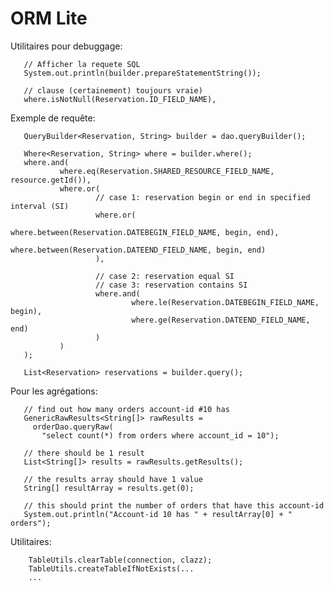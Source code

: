 # ORM Lite 
       
Utilitaires pour debuggage:
       
       // Afficher la requete SQL 
       System.out.println(builder.prepareStatementString());
       
       // clause (certainement) toujours vraie)
       where.isNotNull(Reservation.ID_FIELD_NAME),
       
       
Exemple de requête:
       
       
       QueryBuilder<Reservation, String> builder = dao.queryBuilder();
       
       Where<Reservation, String> where = builder.where();
       where.and(
               where.eq(Reservation.SHARED_RESOURCE_FIELD_NAME, resource.getId()),
               where.or(
                       // case 1: reservation begin or end in specified interval (SI)
                       where.or(
                               where.between(Reservation.DATEBEGIN_FIELD_NAME, begin, end),
                               where.between(Reservation.DATEEND_FIELD_NAME, begin, end)
                       ),

                       // case 2: reservation equal SI
                       // case 3: reservation contains SI
                       where.and(
                               where.le(Reservation.DATEBEGIN_FIELD_NAME, begin),
                               where.ge(Reservation.DATEEND_FIELD_NAME, end)
                       )
               )
       );

       List<Reservation> reservations = builder.query();
       
       
Pour les agrégations:
       
       // find out how many orders account-id #10 has
       GenericRawResults<String[]> rawResults =
         orderDao.queryRaw(
           "select count(*) from orders where account_id = 10");
           
       // there should be 1 result
       List<String[]> results = rawResults.getResults();
       
       // the results array should have 1 value
       String[] resultArray = results.get(0);
       
       // this should print the number of orders that have this account-id
       System.out.println("Account-id 10 has " + resultArray[0] + " orders");
       
       
Utilitaires:
       
        TableUtils.clearTable(connection, clazz);
        TableUtils.createTableIfNotExists(...
        ...
        